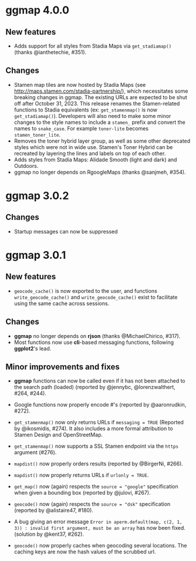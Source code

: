 # ggmap 4.0.0

## New features

* Adds support for all styles from Stadia Maps via `get_stadiamap()` (thanks
  @ianthetechie, #351).

## Changes

* Stamen map tiles are now hosted by Stadia Maps (see http://maps.stamen.com/stadia-partnership/),
  which necessitates some breaking changes in ggmap. The existing URLs
  are expected to be shut off after October 31, 2023. This release
  renames the Stamen-related functions to Stadia equivalents 
  (ex: `get_stamenmap()` is now `get_stadiamap()`). Developers will also need to make
  some minor changes to the style names to include a `stamen_` prefix and
  convert the names to `snake_case`. For example `toner-lite` becomes
  `stamen_toner_lite`.
* Removes the toner hybrid layer group, as well as some other deprecated
  styles which were not in wide use. Stamen's Toner Hybrid can be
  recreated by layering the lines and labels on top of each other.
* Adds styles from Stadia Maps: Alidade Smooth (light and dark) and
  Outdoors.
* ggmap no longer depends on RgoogleMaps (thanks @sanjmeh, #354).

# ggmap 3.0.2

## Changes

*   Startup messages can now be suppressed

# ggmap 3.0.1

## New features

*   `geocode_cache()` is now exported to the user, and functions 
    `write_geocode_cache()` and `write_geocode_cache()` exist to facilitate 
    using the same cache across sessions.
    
## Changes

*   __ggmap__ no longer depends on __rjson__ (thanks @MichaelChirico, #317). 
*   Most functions now use **cli**-based messaging functions, following 
    **ggplot2**'s lead.

## Minor improvements and fixes

*   __ggmap__ functions can now be called even if it has not been attached to 
    the search path (loaded) (reported by @jennybc, @lorenzwalthert, #264, 
    #244).
    
*   Google functions now properly encode #'s (reported by @aaronrudkin, #272).
    
*   `get_stamenmap()` now only returns URLs if `messaging = TRUE` (Reported by
    @ikosmidis, #274). It also includes a more formal attribution to Stamen 
    Design and OpenStreetMap.
    
*   `get_stamenmap()` now supports a SSL Stamen endpoint via the `https` 
    argument (#276).

*   `mapdist()` now properly orders results (reported by @BirgerNi, #266).

*   `mapdist()` now properly returns URLs if `urlonly = TRUE`.

*   `get_map()` now (again) respects the `source = "google"` specification when 
    given a bounding box (reported by @julovi, #267).

*   `geocode()` now (again) respects the `source = "dsk"` specification 
    (reported by @alistaire47, #180).
    
*   A bug giving an error message `Error in aperm.default(map, c(2, 1, 3)) : invalid first argument, must be an array` has now been fixed. (solution by @kent37, #262).

*   `geocode()` now properly caches when geocoding several locations. The 
    caching keys are now the hash values of the scrubbed url.

